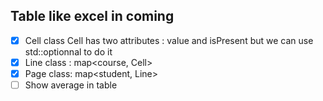 ## Table like excel in coming

- [x] Cell class
	Cell has two attributes : value and isPresent but we can use std::optionnal to do it
- [x] Line class : map<course, Cell>
- [x] Page class: map<student, Line>
- [ ] Show average in table